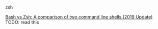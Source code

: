 
zsh

[Bash vs Zsh: A comparison of two command line shells (2019 Update)](https://sunlightmedia.org/bash-vs-zsh/)
TODO: read this
